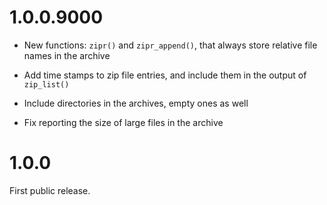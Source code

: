 
# 1.0.0.9000

* New functions: `zipr()` and `zipr_append()`, that always store
  relative file names in the archive

* Add time stamps to zip file entries, and include them in the
  output of `zip_list()`

* Include directories in the archives, empty ones as well

* Fix reporting the size of large files in the archive

# 1.0.0

First public release.
